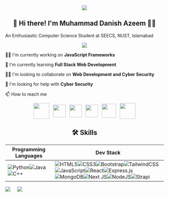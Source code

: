 <div align="center"><img src="https://streak-stats.demolab.com?user=mda1458&theme=github-dark&hide_border=true&card_width=800&background=EB545400&sideLabels=1F6FEB&sideNums=1F6FEB&currStreakNum=1F6FEB&currStreakLabel=1F6FEB"> </div>

## <div align="center">🚀 Hi there! I'm Muhammad Danish Azeem 👋🏻 </div>

An Enthusiastic Computer Science Student at SEECS, NUST, Islamabad

<div align="center"><img src="https://github-profile-trophy.vercel.app/?username=mda1458&theme=algolia&column=7&row=1&no-bg=true&no-frame=true"></div>


👩‍💻 I'm currently working on **JavaScript Frameworks**

🧠 I'm currently learning **Full Stack Web Development**

👯‍♀️ I'm looking to collaborate on **Web Development and Cyber Security**

🤔 I'm looking for help with **Cyber Security**

📫 How to reach me 

<p align="center">
<a href="https://mdanish1458.netlify.app/" target="_blank"><img align="center" src="https://cdn-icons-png.flaticon.com/128/3178/3178285.png" alt="" height="50" width="50" /></a>&nbsp&nbsp
<a href="mailto:muhammaddanish1458@gmail.com" target="_blank"><img align="center" src="https://cdn-icons-png.flaticon.com/128/5968/5968534.png" alt="" height="40" width="40" /></a>&nbsp&nbsp
<a href="https://linkedin.com/in/mda1458" target="_blank"><img align="center" src="https://cdn-icons-png.flaticon.com/128/2504/2504923.png" alt="" height="40" width="40" /></a>&nbsp&nbsp
<a href="https://www.facebook.com/mda1458/" target="_blank"><img align="center" src="https://cdn-icons-png.flaticon.com/128/2504/2504903.png" alt="" height="40" width="40" /></a>&nbsp&nbsp
<a href="https://instagram.com/iamdanish1458" target="_blank"><img align="center" src="https://cdn-icons-png.flaticon.com/128/4923/4923005.png" alt="" height="45" width="45" /></a>&nbsp&nbsp
<a href="https://www.hackerrank.com/Mda1458" target="_blank"><img align="center" src="https://upload.wikimedia.org/wikipedia/commons/thumb/4/40/HackerRank_Icon-1000px.png/800px-HackerRank_Icon-1000px.png" alt="" height="50" width="50" /></a>
</p>


## <div align="center"> 🛠 Skills </div>

| Programming Languages | Dev Stack |
| --- | --- |
| ![Python](https://img.shields.io/badge/python-3670A0?style=for-the-badge&logo=python&logoColor=FFFFFF)![Java](https://img.shields.io/badge/java-%23ED8B00.svg?style=for-the-badge&logo=openjdk&logoColor=white)![C++](https://img.shields.io/badge/c++-%2300599C.svg?style=for-the-badge&logo=c%2B%2B&logoColor=white) | ![HTML5](https://img.shields.io/badge/html5-%23E34F26.svg?style=for-the-badge&logo=html5&logoColor=white)![CSS3](https://img.shields.io/badge/css3-%231572B6.svg?style=for-the-badge&logo=css3&logoColor=white)![Bootstrap](https://img.shields.io/badge/bootstrap-%238511FA.svg?style=for-the-badge&logo=bootstrap&logoColor=white)![TailwindCSS](https://img.shields.io/badge/tailwindcss-%2338B2AC.svg?style=for-the-badge&logo=tailwind-css&logoColor=white)![JavaScript](https://img.shields.io/badge/javascript-%23323330.svg?style=for-the-badge&logo=javascript&logoColor=%23F7DF1E)![React](https://img.shields.io/badge/react-%2320232a.svg?style=for-the-badge&logo=react&logoColor=%2361DAFB)![Express.js](https://img.shields.io/badge/express.js-%23404d59.svg?style=for-the-badge&logo=express&logoColor=%2361DAFB)![MongoDB](https://img.shields.io/badge/MongoDB-%234ea94b.svg?style=for-the-badge&logo=mongodb&logoColor=white)![Next JS](https://img.shields.io/badge/Next-black?style=for-the-badge&logo=next.js&logoColor=white)![NodeJS](https://img.shields.io/badge/node.js-6DA55F?style=for-the-badge&logo=node.js&logoColor=white)![Strapi](https://img.shields.io/badge/strapi-%232E7EEA.svg?style=for-the-badge&logo=strapi&logoColor=white) |

<img src="https://github-readme-stats.vercel.app/api?username=mda1458&show_icons=true&theme=transparent&hide_border=true&title_color=39D353&line_height=55&text_color=1F6FEB&icon_color=39D353"/> &emsp; <img src="https://github-readme-stats.vercel.app/api/top-langs/?username=mda1458&layout=pie&theme=transparent&hide_border=true&hide=jupyter%20notebook&title_color=39D353&text_color=1F6FEB"/>
